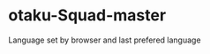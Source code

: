 # otaku-Squad-master

Language set by browser and last prefered language

  <script>
// Retrieve the last language used from local storage, or use the user's browser language preference
var lastLanguage = localStorage.getItem('preferredLanguage') || (navigator.language || navigator.userLanguage);

// Redirect the user to the corresponding index page based on their language preference
switch (lastLanguage) {
  case 'bg':
    window.location.href = './Frontend/website/bg/index-bg.html';
    break;
  case 'en':
    window.location.href = './Frontend/website/en/index-en.html';
    break;
  default:
    // If the user's language is not supported, redirect to the English index page
    window.location.href = './Frontend/website/en/index-en.html';
    break;
}
  </script>
